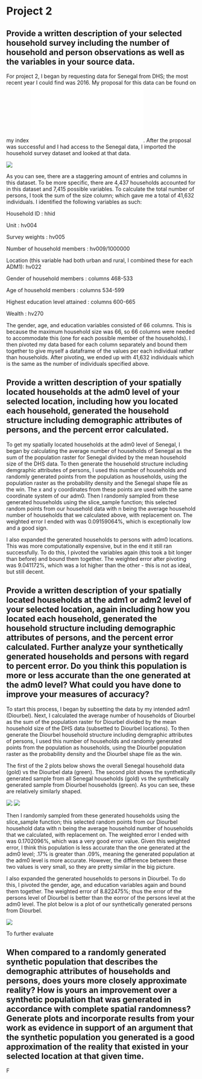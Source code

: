 # Project 2

## Provide a written description of your selected household survey including the number of household and person observations as well as the variables in your source data.

For project 2, I began by requesting data for Senegal from DHS; the most recent year I could find was 2016. My proposal for this data can be found on my index ![here](ProjectProposal2.md). 
After the proposal was successful and I had access to the Senegal data, I imported the household survey dataset and looked at that data.

![](variables.png)

As you can see, there are a staggering amount of entries and columns in this dataset. To be more specific, there are 4,437 households accounted for in this dataset and 7,415 possible variables. To calculate the total number of persons, I took the sum of the size column; which gave me a total of 41,632 individuals. I identified the following variables as such:

Household ID : hhid

Unit : hv004

Survey weights : hv005

Number of household members : hv009/1000000

Location (this variable had both urban and rural, I combined these for each ADM1): hv022

Gender of household members : columns 468-533

Age of household members : columns 534-599

Highest education level attained : columns 600-665

Wealth : hv270

The gender, age, and education variables consisted of 66 columns. This is because the maximum household size was 66, so 66 columns were needed to accommodate this (one for each possible member of the households). I then pivoted my data based for each column separately and bound them together to give myself a dataframe of the values per each individual rather than households. After pivoting, we ended up with 41,632 individuals which is the same as the number of individuals specified above.

## Provide a written description of your spatially located households at the adm0 level of your selected location, including how you located each household, generated the household structure including demographic attributes of persons, and the percent error calculated.

To get my spatially located households at the adm0 level of Senegal, I began by calculating the average number of households of Senegal as the sum of the population raster for Senegal divided by the mean household size of the DHS data. To then generate the household structure including demgraphic attributes of persons, I used this number of households and randomly generated points from the population as households, using the population raster as the probability density and the Senegal shape file as the win. The x and y coordinates from these points are used with the same coordinate system of our adm0. Then I randomly sampled from these generated households using the slice_sample function; this selected random points from our household data with n being the average household number of households that we calculated above, with replacement on. The weighted error I ended with was 0.09159064%, which is exceptionally low and a good sign.

I also expanded the generated households to persons with adm0 locations. This was more computationally expensive, but in the end it still ran successfully. To do this, I pivoted the variables again (this took a bit longer than before) and bound them together. The weighted error after pivoting was 9.041172%, which was a lot higher than the other - this is not as ideal, but still decent.

## Provide a written description of your spatially located households at the adm1 or adm2 level of your selected location, again including how you located each household, generated the household structure including demographic attributes of persons, and the percent error calculated. Further analyze your synthetically generated households and persons with regard to percent error. Do you think this population is more or less accurate than the one generated at the adm0 level? What could you have done to improve your measures of accuracy?

To start this process, I began by subsetting the data by my intended adm1 (Diourbel). Next, I calculated the average number of households of Diourbel as the sum of the population raster for Diourbel divided by the mean household size of the DHS data (subsetted to Diourbel locations). To then generate the Diourbel household structure including demgraphic attributes of persons, I used this number of households and randomly generated points from the population as households, using the Diourbel population raster as the probability density and the Diourbel shape file as the win.

The first of the 2 plots below shows the overall Senegal household data (gold) vs the Diourbel data (green). The second plot shows the synthetically generated sample from all Senegal households (gold) vs the synthetically generated sample from Diourbel households (green). As you can see, these are relatively similarly shaped.

![](diourbel_hhs) ![](diourbel_sampP)

Then I randomly sampled from these generated households using the slice_sample function; this selected random points from our Diourbel household data with n being the average household number of households that we calculated, with replacement on. The weighted error I ended with was 0.1702096%, which was a very good error value. Given this weighted error, I think this population is less accurate than the one generated at the adm0 level; .17% is greater than .09%, meaning the generated population at the adm0 level is more accurate. However, the difference between these two values is very small, so they are pretty similar in the big picture.

I also expanded the generated households to persons in Diourbel. To do this, I pivoted the gender, age, and education variables again and bound them together. The weighted error of 8.822475%; thus the error of the persons level of Diourbel is better than the eorror of the persons level at the adm0 level. The plot below is a plot of our synthetically generated persons from Diourbel.

![](Diourbel_raster)

To further evaluate 

## When compared to a randomly generated synthetic population that describes the demographic attributes of households and persons, does yours more closely approximate reality? How is yours an improvement over a synthetic population that was generated in accordance with complete spatial randomness? Generate plots and incorporate results from your work as evidence in support of an argument that the synthetic population you generated is a good approximation of the reality that existed in your selected location at that given time.

F
